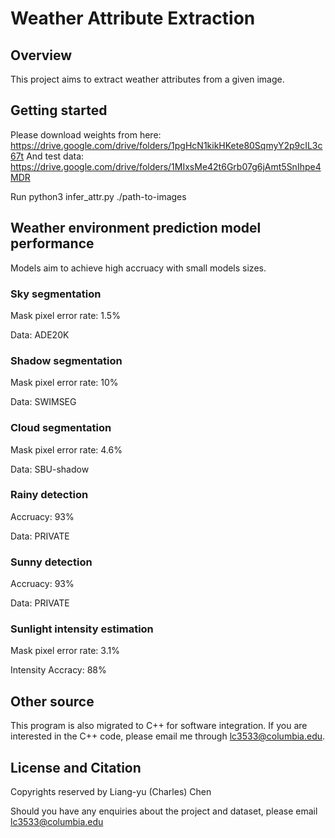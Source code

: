 # Weather Attribute Extraction



## Overview
This project aims to extract weather attributes from a given image.

## Getting started
Please download weights from here: https://drive.google.com/drive/folders/1pgHcN1kikHKete80SqmyY2p9cIL3c67t
And test data: https://drive.google.com/drive/folders/1MIxsMe42t6Grb07g6jAmt5SnIhpe4MDR

Run
python3 infer_attr.py ./path-to-images

## Weather environment prediction model performance

Models aim to achieve high accruacy with small models sizes.

### Sky segmentation
Mask pixel error rate: 1.5% 

Data: ADE20K

### Shadow segmentation
Mask pixel error rate: 10% 

Data: SWIMSEG

### Cloud segmentation
Mask pixel error rate: 4.6% 

Data: SBU-shadow

### Rainy detection
Accruacy: 93%

Data: PRIVATE

### Sunny detection
Accruacy: 93%

Data: PRIVATE

### Sunlight intensity estimation
Mask pixel error rate: 3.1%

Intensity Accracy: 88%

## Other source
This program is also migrated to C++ for software integration. If you are interested in the C++ code, please email me through lc3533@columbia.edu.

## License and Citation
Copyrights reserved by Liang-yu (Charles) Chen

Should you have any enquiries about the project and dataset, please email lc3533@columbia.edu


